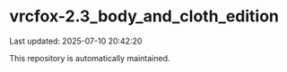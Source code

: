# vrcfox-2.3_body_and_cloth_edition

Last updated: 2025-07-10 20:42:20

This repository is automatically maintained.

